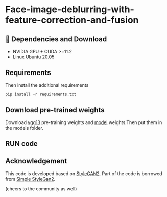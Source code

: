# Face-image-deblurring-with-feature-correction-and-fusion

## :wrench: Dependencies and Download

- NVIDIA GPU + CUDA >=11.2
- Linux Ubuntu 20.05

## Requirements
Then install the additional requirements
```
pip install -r requirements.txt
```

## Download pre-trained weights
Download [vgg13](https://drive.google.com/file/d/144QennVnPBDlBenTWV-NVob6_sxEuHQ5/view?usp=sharing) pre-training weights and [model](https://drive.google.com/drive/folders/1dT3tMIWjPTJaqhiHePcIz-W1NhPSgMY7?usp=drive_link) weights.Then put them in the models folder.

## RUN code


## Acknowledgement

This code is developed based on [StyleGAN2](https://arxiv.org/abs/1912.04958). Part of the code is borrowed from [Simple StyleGan2](https://github.com/lucidrains/stylegan2-pytorch).

(cheers to the community as well)
